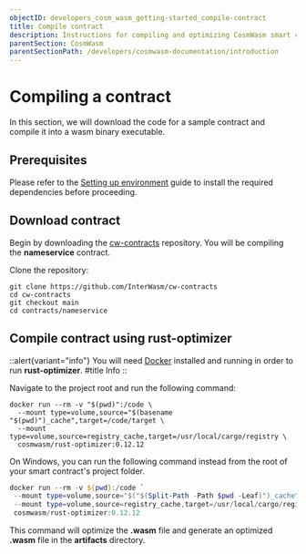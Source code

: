```yaml
---
objectID: developers_cosm_wasm_getting-started_compile-contract
title: Compile contract
description: Instructions for compiling and optimizing CosmWasm smart contracts
parentSection: CosmWasm
parentSectionPath: /developers/cosmwasm-documentation/introduction
---
```


# Compiling a contract

In this section, we will download the code for a sample contract and compile it into a wasm binary executable.

## Prerequisites

Please refer to the [Setting up environment](/developers/cosmwasm-documentation/getting-started/setting-up-environment) guide to install the required dependencies before proceeding.

## Download contract

Begin by downloading the <a href="https://github.com/InterWasm/cw-contracts" target="_blank">cw-contracts</a> repository. You will be compiling the **nameservice** contract.

Clone the repository:

```shell
git clone https://github.com/InterWasm/cw-contracts
cd cw-contracts
git checkout main
cd contracts/nameservice
```

## Compile contract using rust-optimizer

::alert{variant="info"}
You will need [Docker](https://www.docker.com) installed and running in order to run **rust-optimizer**.
#title
Info
::

Navigate to the project root and run the following command:

```shell
docker run --rm -v "$(pwd)":/code \
  --mount type=volume,source="$(basename "$(pwd)")_cache",target=/code/target \
  --mount type=volume,source=registry_cache,target=/usr/local/cargo/registry \
  cosmwasm/rust-optimizer:0.12.12
```

On Windows, you can run the following command instead from the root of your smart contract's project folder.

```powershell
docker run --rm -v ${pwd}:/code `
 --mount type=volume,source="$("$(Split-Path -Path $pwd -Leaf)")_cache",target=/code/target `
 --mount type=volume,source=registry_cache,target=/usr/local/cargo/registry `
 cosmwasm/rust-optimizer:0.12.12
```

This command will optimize the **.wasm** file and generate an optimized **.wasm** file in the **artifacts** directory.
